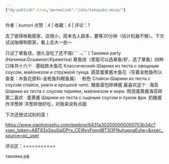 ```yaml
---
{"dg-publish":true,"permalink":"/xhs/takoyaki-mise/"}
---
```


作者：kumori
点赞：4   |   收藏：4   |   评论：1

去了彼得格勒那家，店很小，周末去人超多，要等30分钟（估计机器不够）。下次试试咖喱咧那家，看上去大一些～
	
只试了章鱼烧，很久没吃了还不错( ﻿˶﻿´﹃`˵﻿ )
Такояки party (Начинка:Осьминог/Креветка) 章鱼烧（里面可以选章鱼/虾，选了章鱼）四种口味共十六个
· 基础款木鱼花 Классический-Шарики из теста с овощным соусом, майонезом и стружкой тунца. 蔬菜蛋黄酱木鱼花（写着金枪鱼所以查查：木鱼花原料-金枪鱼科鲣鱼属）
· 粉色 Спайси-Шарики из теста с соусом спайси, унаги и крошкой чипс. 鳗鱼面包碎辣酱 最喜欢这个
· 海苔 Шарики из теста с соусом терияки, майонезом и нори. 照烧蛋黄酱海苔碎 第二喜欢
· 蛋黄酱 Шарики из теста с сырным соусом и луком фри. 奶酪酱炸洋葱碎 洋葱碎很好吃，对我来说有点甜
	
下次还想试试别的菜！

https://www.xiaohongshu.com/explore/6431a302000000000703b34c?xsec_token=ABT83xSpu0aIDPrx_CEI8yvFqyotBT3l3FNuhupoaEyIw=&xsec_source=pc_user

评论区：===========

такояки.рф
